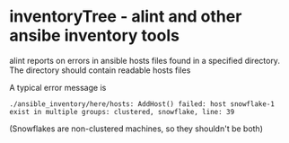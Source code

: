 # inventoryTree - alint and other ansibe inventory tools

alint reports on errors in ansible hosts files found in a specified 
directory. The directory should contain readable hosts files

A typical error message is
```
./ansible_inventory/here/hosts: AddHost() failed: host snowflake-1 exist in multiple groups: clustered, snowflake, line: 39
```
(Snowflakes are non-clustered machines, so they shouldn't be both)
